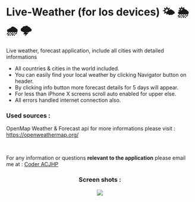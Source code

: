# Live-Weather (for Ios devices) 🌤 🌦 🌧 🌩
Live weather, forecast application, include all cities with detailed informations
 * All countries & cities in the world included. 
 * You can easily find your local weather by clicking Navigator button on header.
 * By clicking info button more forecast details for 5 days will appear.
 * For less than iPhone X screens scroll auto enabled for upper else.
 * All errors handled internet connection also.

<h3>Used sources : </h3>
<p>OpenMap Weather & Forecast api for more informations please visit : <a href="https://openweathermap.org/">https://openweathermap.org/</a></p>
<br>
<p>
  For any information or questions <b>relevant to the application</b> please email me at : <a href="mailto:hexa.octabin@gmail.com">Coder ACJHP</a>
</p>
<div align="center">
  <h3>Screen shots : </h3>
  <img src="https://github.com/Coder-ACJHP/IOS-Live-Weather/blob/master/Coder%20Weather/Assets.xcassets/Design.png">
</div>



